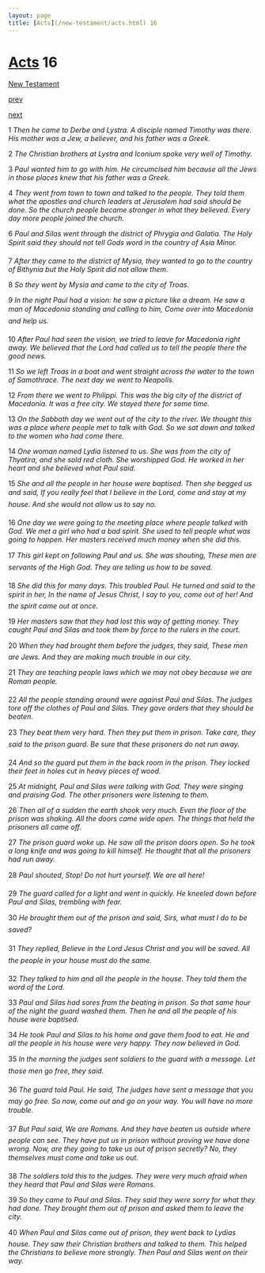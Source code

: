 ```yaml
---
layout: page
title: [Acts](/new-testament/acts.html) 16
---
```


# [Acts](/new-testament/acts.html) 16

[New Testament](/new-testament.html)


[prev](/new-testament/acts/acts-15.html)


[next](/new-testament/acts/acts-17.html)

1 _Then he came to Derbe and Lystra. A disciple named Timothy was there. His mother was a Jew, a believer, and his father was a Greek._

2 _The Christian brothers at Lystra and Iconium spoke very well of Timothy._

3 _Paul wanted him to go with him. He circumcised him because all the Jews in those places knew that his father was a Greek._

4 _They went from town to town and talked to the people. They told them what the apostles and church leaders at Jerusalem had said should be done. So the church people became stronger in what they believed. Every day more people joined the church._

6 _Paul and Silas went through the district of Phrygia and Galatia. The Holy Spirit said they should not tell Gods word in the country of Asia Minor._

7 _After they came to the district of Mysia, they wanted to go to the country of Bithynia but the Holy Spirit did not allow them._

8 _So they went by Mysia and came to the city of Troas._

9 _In the night Paul had a vision: he saw a picture like a dream. He saw a man of Macedonia standing and calling to him, Come over into Macedonia and help us._

10 _After Paul had seen the vision, we tried to leave for Macedonia right away. We believed that the Lord had called us to tell the people there the good news._

11 _So we left Troas in a boat and went straight across the water to the town of Samothrace.  The next day we went to Neapolis._

12 _From there we went to Philippi. This was the big city of the district of Macedonia. It was a free city. We stayed there for some time._

13 _On the Sabbath day we went out of the city to the river. We thought this was a place where people met to talk with God. So we sat down and talked to the women who had come there._

14 _One woman named Lydia listened to us. She was from the city of Thyatira, and she sold red cloth. She worshipped God. He worked in her heart and she believed what Paul said._

15 _She and all the people in her house were baptised. Then she begged us and said, If you really feel that I believe in the Lord, come and stay at my house. And she would not allow us to say no._

16 _One day we were going to the meeting place where people talked with God. We met a girl who had a bad spirit. She used to tell people what was going to happen. Her masters received much money when she did this._

17 _This girl kept on following Paul and us. She was shouting, These men are servants of the High God. They are telling us how to be saved._

18 _She did this for many days. This troubled Paul. He turned and said to the spirit in her, In the name of Jesus Christ, I say to you, come out of her! And the spirit came out at once._

19 _Her masters saw that they had lost this way of getting money. They caught Paul and Silas and took them by force to the rulers in the court._

20 _When they had brought them before the judges, they said, These men are Jews. And they are making much trouble in our city._

21 _They are teaching people laws which we may not obey because we are Roman people._

22 _All the people standing around were against Paul and Silas. The judges tore off the clothes of Paul and Silas. They gave orders that they should be beaten._

23 _They beat them very hard. Then they put them in prison. Take care, they said to the prison guard. Be sure that these prisoners do not run away._

24 _And so the guard put them in the back room in the prison. They locked their feet in holes cut in heavy pieces of wood._

25 _At midnight, Paul and Silas were talking with God. They were singing and praising God.  The other prisoners were listening to them._

26 _Then all of a sudden the earth shook very much. Even the floor of the prison was shaking. All the doors came wide open. The things that held the prisoners all came off._

27 _The prison guard woke up. He saw all the prison doors open. So he took a long knife and was going to kill himself. He thought that all the prisoners had run away._

28 _Paul shouted, Stop! Do not hurt yourself. We are all here!_

29 _The guard called for a light and went in quickly. He kneeled down before Paul and Silas,  trembling with fear._

30 _He brought them out of the prison and said, Sirs, what must I do to be saved?_

31 _They replied, Believe in the Lord Jesus Christ and you will be saved. All the people in your house must do the same._

32 _They talked to him and all the people in the house. They told them the word of the Lord._

33 _Paul and Silas had sores from the beating in prison. So that same hour of the night the guard washed them. Then he and all the people of his house were baptised._

34 _He took Paul and Silas to his home and gave them food to eat. He and all the people in his house were very happy. They now believed in God._

35 _In the morning the judges sent soldiers to the guard with a message. Let those men go free, they said._

36 _The guard told Paul. He said, The judges have sent a message that you may go free. So now, come out and go on your way. You will have no more trouble._

37 _But Paul said, We are Romans. And they have beaten us outside where people can see.  They have put us in prison without proving we have done wrong. Now, are they going to take us out of prison secretly? No, they themselves must come and take us out._

38 _The soldiers told this to the judges. They were very much afraid when they heard that Paul and Silas were Romans._

39 _So they came to Paul and Silas. They said they were sorry for what they had done. They brought them out of prison and asked them to leave the city._

40 _When Paul and Silas came out of prison, they went back to Lydias house. They saw their Christian brothers and talked to them. This helped the Christians to believe more strongly.  Then Paul and Silas went on their way._

